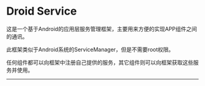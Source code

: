 Droid Service
======

这是一个基于Android的应用层服务管理框架，主要用来方便的实现APP组件之间的通讯。

此框架类似于Android系统的ServiceManager，但是不需要root权限。

任何组件都可以向框架中注册自己提供的服务，其它组件则可以向框架获取这些服务并使用。

-------


